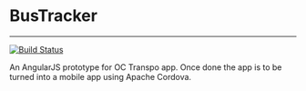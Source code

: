 # BusTracker
---------------
[![Build Status](https://travis-ci.org/alieissa/BusTracker.svg?branch=develop)](https://travis-ci.org/alieissa/BusTracker) 

An AngularJS prototype for OC Transpo app. Once done the app is to be turned into a mobile app using Apache Cordova.
